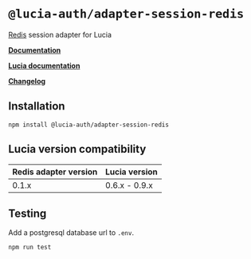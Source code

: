 # `@lucia-auth/adapter-session-redis`

[Redis](https://redis.io) session adapter for Lucia

**[Documentation](https://lucia-auth.com/learn/adapters/redis)**

**[Lucia documentation](https://lucia-auth.com)**

**[Changelog](https://github.com/pilcrowOnPaper/lucia/blob/main/packages/session-adapter-redis/CHANGELOG.md)**

## Installation

```
npm install @lucia-auth/adapter-session-redis
```

## Lucia version compatibility

| Redis adapter version | Lucia version |
| --------------------- | ------------- |
| 0.1.x                 | 0.6.x - 0.9.x |

## Testing

Add a postgresql database url to `.env`.

```
npm run test
```
